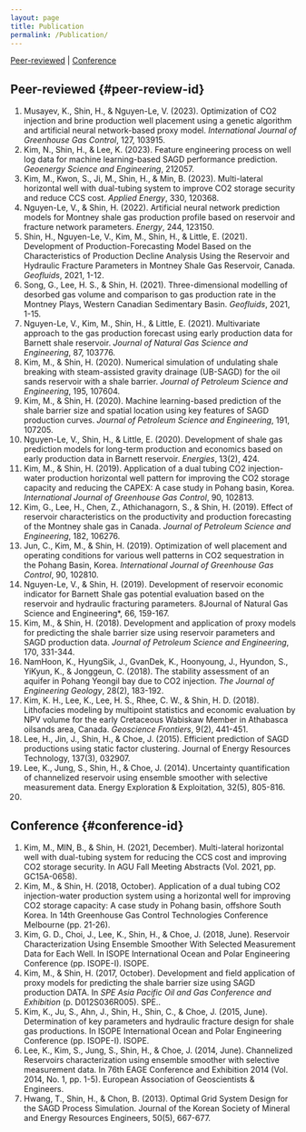 ```yaml
---
layout: page
title: Publication
permalink: /Publication/
---
```


[Peer-reviewed](#peer-review-id) | [Conference](#conference-id) 

## Peer-reviewed {#peer-review-id}

1. Musayev, K., Shin, H., & Nguyen-Le, V. (2023). Optimization of CO2 injection and brine production well placement using a genetic algorithm and artificial neural network-based proxy model. *International Journal of Greenhouse Gas Control*, 127, 103915.
2. Kim, N., Shin, H., & Lee, K. (2023). Feature engineering process on well log data for machine learning-based SAGD performance prediction. *Geoenergy Science and Engineering*, 212057.
3. Kim, M., Kwon, S., Ji, M., Shin, H., & Min, B. (2023). Multi-lateral horizontal well with dual-tubing system to improve CO2 storage security and reduce CCS cost. *Applied Energy*, 330, 120368.
4. Nguyen-Le, V., & Shin, H. (2022). Artificial neural network prediction models for Montney shale gas production profile based on reservoir and fracture network parameters. *Energy*, 244, 123150.
5. Shin, H., Nguyen-Le, V., Kim, M., Shin, H., & Little, E. (2021). Development of Production-Forecasting Model Based on the Characteristics of Production Decline Analysis Using the Reservoir and Hydraulic Fracture Parameters in Montney Shale Gas Reservoir, Canada. *Geofluids*, 2021, 1-12.
6. Song, G., Lee, H. S., & Shin, H. (2021). Three-dimensional modelling of desorbed gas volume and comparison to gas production rate in the Montney Plays, Western Canadian Sedimentary Basin. *Geofluids*, 2021, 1-15.
7. Nguyen-Le, V., Kim, M., Shin, H., & Little, E. (2021). Multivariate approach to the gas production forecast using early production data for Barnett shale reservoir. *Journal of Natural Gas Science and Engineering*, 87, 103776.
8. Kim, M., & Shin, H. (2020). Numerical simulation of undulating shale breaking with steam-assisted gravity drainage (UB-SAGD) for the oil sands reservoir with a shale barrier. *Journal of Petroleum Science and Engineering*, 195, 107604.
9. Kim, M., & Shin, H. (2020). Machine learning-based prediction of the shale barrier size and spatial location using key features of SAGD production curves. *Journal of Petroleum Science and Engineering*, 191, 107205.
10. Nguyen-Le, V., Shin, H., & Little, E. (2020). Development of shale gas prediction models for long-term production and economics based on early production data in Barnett reservoir. *Energies*, 13(2), 424.
11. Kim, M., & Shin, H. (2019). Application of a dual tubing CO2 injection-water production horizontal well pattern for improving the CO2 storage capacity and reducing the CAPEX: A case study in Pohang basin, Korea. *International Journal of Greenhouse Gas Control*, 90, 102813.
12. Kim, G., Lee, H., Chen, Z., Athichanagorn, S., & Shin, H. (2019). Effect of reservoir characteristics on the productivity and production forecasting of the Montney shale gas in Canada. *Journal of Petroleum Science and Engineering*, 182, 106276.
13. Jun, C., Kim, M., & Shin, H. (2019). Optimization of well placement and operating conditions for various well patterns in CO2 sequestration in the Pohang Basin, Korea. *International Journal of Greenhouse Gas Control*, 90, 102810.
14. Nguyen-Le, V., & Shin, H. (2019). Development of reservoir economic indicator for Barnett Shale gas potential evaluation based on the reservoir and hydraulic fracturing parameters. 8Journal of Natural Gas Science and Engineering*, 66, 159-167.
15. Kim, M., & Shin, H. (2018). Development and application of proxy models for predicting the shale barrier size using reservoir parameters and SAGD production data. *Journal of Petroleum Science and Engineering*, 170, 331-344.
16. NamHoon, K., HyungSik, J., GvanDek, K., Hoonyoung, J., Hyundon, S., YiKyun, K., & Jonggeun, C. (2018). The stability assessment of an aquifer in Pohang Yeongil bay due to CO2 injection. *The Journal of Engineering Geology*, 28(2), 183-192.
17. Kim, K. H., Lee, K., Lee, H. S., Rhee, C. W., & Shin, H. D. (2018). Lithofacies modeling by multipoint statistics and economic evaluation by NPV volume for the early Cretaceous Wabiskaw Member in Athabasca oilsands area, Canada. *Geoscience Frontiers*, 9(2), 441-451.
18. Lee, H., Jin, J., Shin, H., & Choe, J. (2015). Efficient prediction of SAGD productions using static factor clustering. Journal of Energy Resources Technology, 137(3), 032907.
19. Lee, K., Jung, S., Shin, H., & Choe, J. (2014). Uncertainty quantification of channelized reservoir using ensemble smoother with selective measurement data. Energy Exploration & Exploitation, 32(5), 805-816.
20. 

## Conference {#conference-id}
1. Kim, M., MIN, B., & Shin, H. (2021, December). Multi-lateral horizontal well with dual-tubing system for reducing the CCS cost and improving CO2 storage security. In AGU Fall Meeting Abstracts (Vol. 2021, pp. GC15A-0658).
2. Kim, M., & Shin, H. (2018, October). Application of a dual tubing CO2 injection-water production system using a horizontal well for improving CO2 storage capacity: A case study in Pohang basin, offshore South Korea. In 14th Greenhouse Gas Control Technologies Conference Melbourne (pp. 21-26).
3. Kim, G. D., Choi, J., Lee, K., Shin, H., & Choe, J. (2018, June). Reservoir Characterization Using Ensemble Smoother With Selected Measurement Data for Each Well. In ISOPE International Ocean and Polar Engineering Conference (pp. ISOPE-I). ISOPE.
4. Kim, M., & Shin, H. (2017, October). Development and field application of proxy models for predicting the shale barrier size using SAGD production DATA. In *SPE Asia Pacific Oil and Gas Conference and Exhibition* (p. D012S036R005). SPE..
5. Kim, K., Ju, S., Ahn, J., Shin, H., Shin, C., & Choe, J. (2015, June). Determination of key parameters and hydraulic fracture design for shale gas productions. In ISOPE International Ocean and Polar Engineering Conference (pp. ISOPE-I). ISOPE.
6. Lee, K., Kim, S., Jung, S., Shin, H., & Choe, J. (2014, June). Channelized Reservoirs characterization using ensemble smoother with selective measurement data. In 76th EAGE Conference and Exhibition 2014 (Vol. 2014, No. 1, pp. 1-5). European Association of Geoscientists & Engineers.
7. Hwang, T., Shin, H., & Chon, B. (2013). Optimal Grid System Design for the SAGD Process Simulation. Journal of the Korean Society of Mineral and Energy Resources Engineers, 50(5), 667-677.